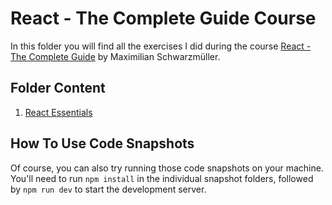 # React - The Complete Guide Course

In this folder you will find all the exercises I did during the course [React - The Complete Guide](https://acad.link/reactjs) by Maximilian Schwarzmüller.

## Folder Content

1. [React Essentials](#react-essentials)

## How To Use Code Snapshots

Of course, you can also try running those code snapshots on your machine. You'll need to run `npm install` in the individual snapshot folders, followed by `npm run dev` to start the development server.